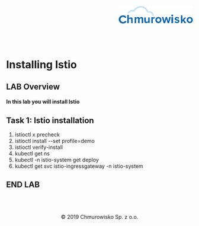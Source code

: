 <img src="../../../img/logo.png" alt="Chmurowisko logo" width="200" align="right">
<br><br>
<br><br>
<br><br>

# Installing Istio

## LAB Overview

#### In this lab you will install Istio

## Task 1: Istio installation

1. istioctl x precheck
2. istioctl install --set profile=demo
3. istioctl verify-install
4. kubectl get ns
5. kubectl -n istio-system get deploy
6. kubectl get svc istio-ingressgateway -n istio-system


## END LAB

<br><br>

<center><p>&copy; 2019 Chmurowisko Sp. z o.o.<p></center>
